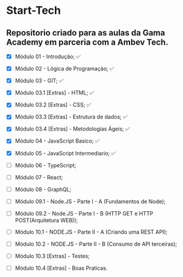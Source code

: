 # Start-Tech

## Repositorio criado para as aulas da Gama Academy em parceria com a Ambev Tech.

- [x] Módulo 01 - Introdução; :white_check_mark:

- [x] Módulo 02 - Lógica de Programação; :white_check_mark:

- [x] Módulo 03 - GIT; :white_check_mark:

- [x] Módulo 03.1 [Extras] - HTML; :white_check_mark:

- [x] Módulo 03.2 [Extras] - CSS; :white_check_mark:

- [x] Módulo 03.3 [Extras] - Estrutura de dados; :white_check_mark:

- [x] Módulo 03.4 [Extras] - Metodologias Ágeis; :white_check_mark:

- [x] Módulo 04 - JavaScript Basico; :white_check_mark:

- [x] Módulo 05 - JavaScript Intermediario; :white_check_mark:

- [ ] Módulo 06 - TypeScript;

- [ ] Módulo 07 - React;

- [ ] Módulo 08 - GraphQL;

- [ ] Módulo 09.1 - Node.JS - Parte I - A (Fundamentos de Node);

- [ ] Módulo 09.2 - Node.JS - Parte I - B (HTTP GET e HTTP POST(Arquitetura WEB));

- [ ] Módulo 10.1 - NODE.JS - Parte II - A (Criando uma REST API);

- [ ] Módulo 10.2 - NODE.JS - Parte II - B (Consumo de API terceiras);

- [ ] Módulo 10.3 [Extras] - Testes;

- [ ] Módulo 10.4 [Extras] - Boas Praticas.
